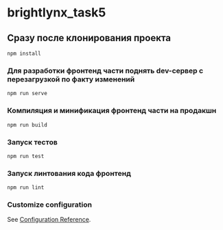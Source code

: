 # brightlynx_task5

## Сразу после клонирования проекта
```
npm install
```

### Для разработки фронтенд части поднять dev-сервер с перезагрузкой по факту изменений
```
npm run serve
```

### Компиляция и минификация фронтенд части на продакшн
```
npm run build
```

### Запуск тестов
```
npm run test
```

### Запуск линтования кода фронтенд
```
npm run lint
```

### Customize configuration
See [Configuration Reference](https://cli.vuejs.org/config/).
